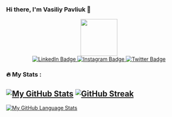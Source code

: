### Hi there, I'm Vasiliy Pavliuk 👋

<div id="header" align="center">
  <img src="https://media.giphy.com/media/M9gbBd9nbDrOTu1Mqx/giphy.gif" width="100"/>
</div>
<div id="badges" align="center">
  <a href="https://www.linkedin.com/in/vasiliy-pavliuk-0a5a301b5/">
    <img src="https://img.shields.io/badge/LinkedIn-blue?style=for-the-badge&logo=linkedin&logoColor=white" alt="LinkedIn Badge"/>
  </a>
  <a href="https://www.instagram.com/vp.junior_/">
    <img src="https://img.shields.io/badge/Instagram-E4405F?style=for-the-badge&logo=instagram&logoColor=white" alt="Instagram Badge"/>
  </a>
  <a href="https://twitter.com/VasylPavliuk1">
    <img src="https://img.shields.io/badge/Twitter-blue?style=for-the-badge&logo=twitter&logoColor=white" alt="Twitter Badge"/>
  </a>
</div>

### :fire: My Stats :
[![My GitHub Stats](https://github-readme-stats.vercel.app/api/?username=Pavliuk13&count_private=true&theme=tokyonight&showicons=true)]()
[![GitHub Streak](http://github-readme-streak-stats.herokuapp.com?user=Pavliuk13&theme=tokyonight)](https://git.io/streak-stats)
--
[![My GitHub Language Stats](https://github-readme-stats.vercel.app/api/top-langs/?username=Pavliuk13&langs_count=5&theme=tokyonight)]()
<!--
**Pavliuk13/Pavliuk13** is a ✨ _special_ ✨ repository because its `README.md` (this file) appears on your GitHub profile.

Here are some ideas to get you started:

- 🔭 I’m currently working on ...
- 🌱 I’m currently learning ...
- 👯 I’m looking to collaborate on ...
- 🤔 I’m looking for help with ...
- 💬 Ask me about ...
- 📫 How to reach me: ...
- 😄 Pronouns: ...
- ⚡ Fun fact: ...
-->
